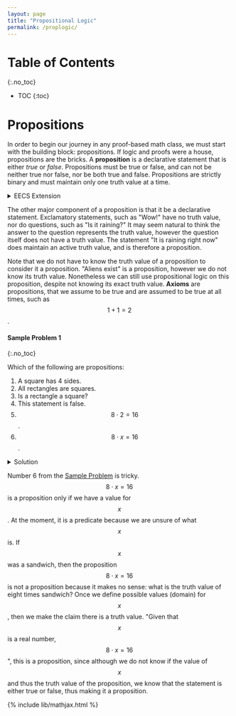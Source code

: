 ```yaml
---
layout: page
title: "Propositional Logic"
permalink: /proplogic/
---
```


# Table of Contents
{:.no_toc}

* TOC
{:toc}

# Propositions
In order to begin our journey in any proof-based math class, we must start with the building block: propositions. If logic and proofs were a house, propositions are the bricks. A **proposition** is a declarative statement that is either *true* or *false*. Propositions must be true or false, and can not be neither true nor false, nor be both true and false. Propositions are strictly binary and must maintain only one truth value at a time.

<details><summary markdown='span'>EECS Extension
</summary>

Requiring propositions be either true or false, not neither or both, is more than a math principle. Propositions in the coding world can be considered as `boolean` where at any given point your `boolean` is true/false, but never nothing nor both. This extends even further, down to the hardware. On a circuitry level, wires and transistors can either be on or off. This is determined through voltage levels. Most transistors have a threshold voltage, such that once a particular wire reaches a threshold voltage, the transistor turns on. Gather thousands of silicon transistors together, and you just made a microprocessor.
</details>

The other major component of a proposition is that it be a declarative statement. Exclamatory statements, such as "Wow!" have no truth value, nor do questions, such as "Is it raining?" It may seem natural to think the answer to the question represents the truth value, however the question itself does not have a truth value. The statement "It is raining right now" does maintain an active truth value, and is therefore a proposition.  

Note that we do not have to know the truth value of a proposition to consider it a proposition. "Aliens exist" is a proposition, however we do not know its truth value. Nonetheless we can still use propositional logic on this proposition, despite not knowing its exact truth value. **Axioms** are propositions, that we assume to be true and are assumed to be true at all times, such as $$ 1 + 1 = 2 $$.

#### Sample Problem 1
{:.no_toc}

Which of the following are propositions:
1. A square has 4 sides.
2. All rectangles are squares.
3. Is a rectangle a square?
4. This statement is false.
5.  $$ 8 \cdot 2 = 16 $$.
6.  $$ 8 \cdot x = 16 $$.

<details><summary markdown='span'>Solution
</summary>

1. Proposition, its truth value is true.  
2. Proposition, its truth value is false.
3. Not a Proposition, questions do not have a truth value.
4. Not a Proposition, paradoxes do not have a definite truth value.
5. Proposition, its truth value is true.
6. Not a Proposition.
</details>

Number 6 from the [Sample Problem](#sample-problem-1) is tricky. $$ 8 \cdot x = 16 $$ is a proposition only if we have a value for $$ x $$. At the moment, it is a predicate because we are unsure of what $$ x $$ is. If $$ x $$ was a sandwich, then the proposition $$ 8 \cdot x = 16 $$ is not a proposition because it makes no sense: what is the truth value of eight times sandwich? Once we define possible values (domain) for $$ x $$, then we make the claim there is a truth value. "Given that $$ x $$ is a real number, $$ 8 \cdot x = 16 $$", this is a proposition, since although we do not know if the value of $$ x $$ and thus the truth value of the proposition, we know that the statement is either true or false, thus making it a proposition.



{% include lib/mathjax.html %}